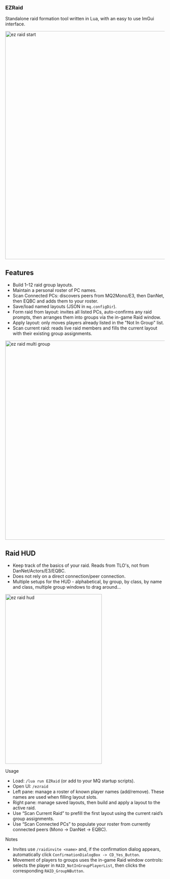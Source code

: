 ### EZRaid

Standalone raid formation tool written in Lua, with an easy to use ImGui interface.

<img width="1247" height="718" alt="ez raid start" src="https://github.com/user-attachments/assets/b0a503a5-c961-4cb2-8a7e-52e99a98ac4d" />

## Features
- Build 1–12 raid group layouts.
- Maintain a personal roster of PC names.
- Scan Connected PCs: discovers peers from MQ2Mono/E3, then DanNet, then EQBC and adds them to your roster.
- Save/load named layouts (JSON in `mq.configDir`).
- Form raid from layout: invites all listed PCs, auto-confirms any raid prompts, then arranges them into groups via the in-game Raid window.
- Apply layout: only moves players already listed in the "Not In Group" list.
- Scan current raid: reads live raid members and fills the current layout with their existing group assignments.

<img width="773" height="627" alt="ez raid multi group" src="https://github.com/user-attachments/assets/cc5b4533-7393-45e2-b009-fa92cc57f8a1" />

## Raid HUD
- Keep track of the basics of your raid.  Reads from TLO's, not from DanNet/Actors/E3/EQBC.
- Does not rely on a direct connection/peer connection.
- Multiple setups for the HUD - alphabetical, by group, by class, by name and class, multiple group windows to drag around...
  
<img width="305" height="534" alt="ez raid hud" src="https://github.com/user-attachments/assets/e83fe365-5321-4014-88cb-9bf44622124b" />

Usage
- Load: `/lua run EZRaid` (or add to your MQ startup scripts).
- Open UI: `/ezraid`
- Left pane: manage a roster of known player names (add/remove). These names are used when filling layout slots.
- Right pane: manage saved layouts, then build and apply a layout to the active raid.
- Use “Scan Current Raid” to prefill the first layout using the current raid’s group assignments.
 - Use “Scan Connected PCs” to populate your roster from currently connected peers (Mono → DanNet → EQBC).

Notes
- Invites use `/raidinvite <name>` and, if the confirmation dialog appears, automatically click `ConfirmationDialogBox -> CD_Yes_Button`.
- Movement of players to groups uses the in-game Raid window controls: selects the player in `RAID_NotInGroupPlayerList`, then clicks the corresponding `RAID_GroupNButton`.
